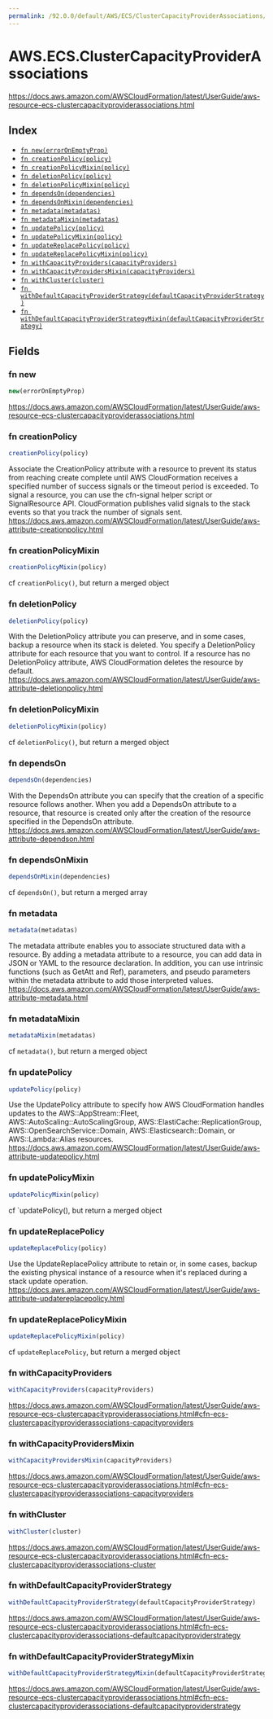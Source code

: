 ```yaml
---
permalink: /92.0.0/default/AWS/ECS/ClusterCapacityProviderAssociations/
---
```


# AWS.ECS.ClusterCapacityProviderAssociations

https://docs.aws.amazon.com/AWSCloudFormation/latest/UserGuide/aws-resource-ecs-clustercapacityproviderassociations.html

## Index

* [`fn new(errorOnEmptyProp)`](#fn-new)
* [`fn creationPolicy(policy)`](#fn-creationpolicy)
* [`fn creationPolicyMixin(policy)`](#fn-creationpolicymixin)
* [`fn deletionPolicy(policy)`](#fn-deletionpolicy)
* [`fn deletionPolicyMixin(policy)`](#fn-deletionpolicymixin)
* [`fn dependsOn(dependencies)`](#fn-dependson)
* [`fn dependsOnMixin(dependencies)`](#fn-dependsonmixin)
* [`fn metadata(metadatas)`](#fn-metadata)
* [`fn metadataMixin(metadatas)`](#fn-metadatamixin)
* [`fn updatePolicy(policy)`](#fn-updatepolicy)
* [`fn updatePolicyMixin(policy)`](#fn-updatepolicymixin)
* [`fn updateReplacePolicy(policy)`](#fn-updatereplacepolicy)
* [`fn updateReplacePolicyMixin(policy)`](#fn-updatereplacepolicymixin)
* [`fn withCapacityProviders(capacityProviders)`](#fn-withcapacityproviders)
* [`fn withCapacityProvidersMixin(capacityProviders)`](#fn-withcapacityprovidersmixin)
* [`fn withCluster(cluster)`](#fn-withcluster)
* [`fn withDefaultCapacityProviderStrategy(defaultCapacityProviderStrategy)`](#fn-withdefaultcapacityproviderstrategy)
* [`fn withDefaultCapacityProviderStrategyMixin(defaultCapacityProviderStrategy)`](#fn-withdefaultcapacityproviderstrategymixin)

## Fields

### fn new

```ts
new(errorOnEmptyProp)
```

https://docs.aws.amazon.com/AWSCloudFormation/latest/UserGuide/aws-resource-ecs-clustercapacityproviderassociations.html

### fn creationPolicy

```ts
creationPolicy(policy)
```

Associate the CreationPolicy attribute with a resource to prevent its status from reaching create complete until AWS CloudFormation receives a specified number of success signals or the timeout period is exceeded. To signal a resource, you can use the cfn-signal helper script or SignalResource API. CloudFormation publishes valid signals to the stack events so that you track the number of signals sent. 
https://docs.aws.amazon.com/AWSCloudFormation/latest/UserGuide/aws-attribute-creationpolicy.html

### fn creationPolicyMixin

```ts
creationPolicyMixin(policy)
```

cf `creationPolicy()`, but return a merged object

### fn deletionPolicy

```ts
deletionPolicy(policy)
```

With the DeletionPolicy attribute you can preserve, and in some cases, backup a resource when its stack is deleted. You specify a DeletionPolicy attribute for each resource that you want to control. If a resource has no DeletionPolicy attribute, AWS CloudFormation deletes the resource by default. 
https://docs.aws.amazon.com/AWSCloudFormation/latest/UserGuide/aws-attribute-deletionpolicy.html

### fn deletionPolicyMixin

```ts
deletionPolicyMixin(policy)
```

cf `deletionPolicy()`, but return a merged object

### fn dependsOn

```ts
dependsOn(dependencies)
```

With the DependsOn attribute you can specify that the creation of a specific resource follows another. When you add a DependsOn attribute to a resource, that resource is created only after the creation of the resource specified in the DependsOn attribute. 
https://docs.aws.amazon.com/AWSCloudFormation/latest/UserGuide/aws-attribute-dependson.html

### fn dependsOnMixin

```ts
dependsOnMixin(dependencies)
```

cf `dependsOn()`, but return a merged array

### fn metadata

```ts
metadata(metadatas)
```

The metadata attribute enables you to associate structured data with a resource. By adding a metadata attribute to a resource, you can add data in JSON or YAML to the resource declaration. In addition, you can use intrinsic functions (such as GetAtt and Ref), parameters, and pseudo parameters within the metadata attribute to add those interpreted values. 
https://docs.aws.amazon.com/AWSCloudFormation/latest/UserGuide/aws-attribute-metadata.html

### fn metadataMixin

```ts
metadataMixin(metadatas)
```

cf `metadata()`, but return a merged object

### fn updatePolicy

```ts
updatePolicy(policy)
```

Use the UpdatePolicy attribute to specify how AWS CloudFormation handles updates to the AWS::AppStream::Fleet, AWS::AutoScaling::AutoScalingGroup, AWS::ElastiCache::ReplicationGroup, AWS::OpenSearchService::Domain, AWS::Elasticsearch::Domain, or AWS::Lambda::Alias resources. 
https://docs.aws.amazon.com/AWSCloudFormation/latest/UserGuide/aws-attribute-updatepolicy.html

### fn updatePolicyMixin

```ts
updatePolicyMixin(policy)
```

cf `updatePolicy(), but return a merged object

### fn updateReplacePolicy

```ts
updateReplacePolicy(policy)
```

Use the UpdateReplacePolicy attribute to retain or, in some cases, backup the existing physical instance of a resource when it's replaced during a stack update operation. 
https://docs.aws.amazon.com/AWSCloudFormation/latest/UserGuide/aws-attribute-updatereplacepolicy.html

### fn updateReplacePolicyMixin

```ts
updateReplacePolicyMixin(policy)
```

cf `updateReplacePolicy`, but return a merged object

### fn withCapacityProviders

```ts
withCapacityProviders(capacityProviders)
```

https://docs.aws.amazon.com/AWSCloudFormation/latest/UserGuide/aws-resource-ecs-clustercapacityproviderassociations.html#cfn-ecs-clustercapacityproviderassociations-capacityproviders

### fn withCapacityProvidersMixin

```ts
withCapacityProvidersMixin(capacityProviders)
```

https://docs.aws.amazon.com/AWSCloudFormation/latest/UserGuide/aws-resource-ecs-clustercapacityproviderassociations.html#cfn-ecs-clustercapacityproviderassociations-capacityproviders

### fn withCluster

```ts
withCluster(cluster)
```

https://docs.aws.amazon.com/AWSCloudFormation/latest/UserGuide/aws-resource-ecs-clustercapacityproviderassociations.html#cfn-ecs-clustercapacityproviderassociations-cluster

### fn withDefaultCapacityProviderStrategy

```ts
withDefaultCapacityProviderStrategy(defaultCapacityProviderStrategy)
```

https://docs.aws.amazon.com/AWSCloudFormation/latest/UserGuide/aws-resource-ecs-clustercapacityproviderassociations.html#cfn-ecs-clustercapacityproviderassociations-defaultcapacityproviderstrategy

### fn withDefaultCapacityProviderStrategyMixin

```ts
withDefaultCapacityProviderStrategyMixin(defaultCapacityProviderStrategy)
```

https://docs.aws.amazon.com/AWSCloudFormation/latest/UserGuide/aws-resource-ecs-clustercapacityproviderassociations.html#cfn-ecs-clustercapacityproviderassociations-defaultcapacityproviderstrategy